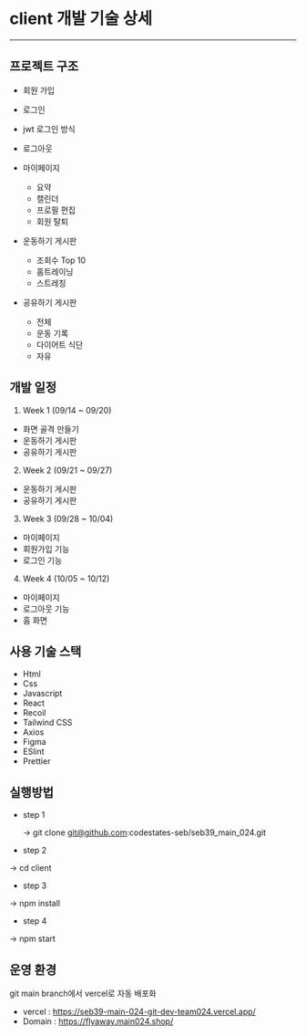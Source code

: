 # client 개발 기술 상세

---

## 프로젝트 구조

- 회원 가입

- 로그인

- jwt 로그인 방식

- 로그아웃

- 마이페이지

  - 요약
  - 캘린더
  - 프로필 편집
  - 회원 탈퇴

- 운동하기 게시판

  - 조회수 Top 10
  - 홈트레이닝
  - 스트레칭

- 공유하기 게시판

  - 전체
  - 운동 기록
  - 다이어트 식단
  - 자유

## 개발 일정

1.  Week 1 (09/14 ~ 09/20)

- 화면 골격 만들기
- 운동하기 게시판
- 공유하기 게시판

2.  Week 2 (09/21 ~ 09/27)

- 운동하기 게시판
- 공유하기 게시판

3.  Week 3 (09/28 ~ 10/04)

- 마이페이지
- 회원가입 기능
- 로그인 기능

4.  Week 4 (10/05 ~ 10/12)

- 마이페이지
- 로그아웃 기능
- 홈 화면

## 사용 기술 스택

- Html
- Css
- Javascript
- React
- Recoil
- Tailwind CSS
- Axios
- Figma
- ESlint
- Prettier

## 실행방법

- step 1

  -> git clone git@github.com:codestates-seb/seb39_main_024.git

- step 2

-> cd client

- step 3

-> npm install

- step 4

-> npm start

## 운영 환경

git main branch에서 vercel로 자동 배포화

- vercel : https://seb39-main-024-git-dev-team024.vercel.app/
- Domain : https://flyaway.main024.shop/

